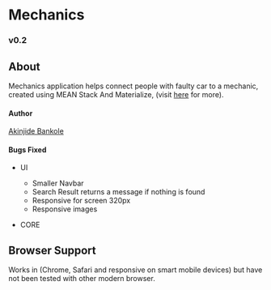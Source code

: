 # Mechanics

### v0.2

## About 
Mechanics application helps connect people with faulty car to a mechanic, created using MEAN Stack And Materialize, (visit [here](http://themechanics.co) for more).

#### Author
[Akinjide Bankole](https://github.com/andela-abankole)

#### Bugs Fixed
* UI
  * Smaller Navbar
  * Search Result returns a message if nothing is found
  * Responsive for screen 320px
  * Responsive images 

* CORE

## Browser Support
Works in (Chrome, Safari and responsive on smart mobile devices) but have not been tested with other modern browser.